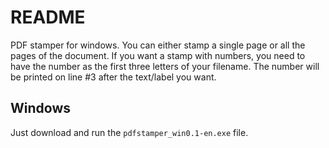 # README

PDF stamper for windows. You can either stamp a single page or all the pages of the document. If you want a stamp with numbers, you need to have the number as the first three letters of your filename. The number will be printed on line #3 after the text/label you want.

## Windows
Just download and run the `pdfstamper_win0.1-en.exe` file.
